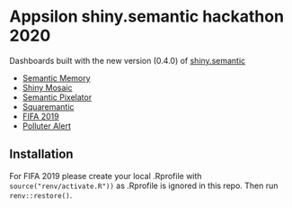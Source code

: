 # Appsilon shiny.semantic hackathon 2020

Dashboards built with the new version (0.4.0) of [shiny.semantic](https://github.com/Appsilon/shiny.semantic)

* [Semantic Memory](https://demo.appsilon.ai/apps/semantic_memory/)
* [Shiny Mosaic](https://demo.appsilon.ai/apps/mosaic/)
* [Semantic Pixelator](https://demo.appsilon.ai/apps/pixelator/)
* [Squaremantic](https://demo.appsilon.ai/apps/squaremantic/)
* [FIFA 2019](https://demo.appsilon.ai/apps/fifa19/)
* [Polluter Alert](https://demo.appsilon.ai/apps/polluter/)

## Installation

For FIFA 2019 please create your local .Rprofile with `source("renv/activate.R"))`
as .Rprofile is ignored in this repo. Then run `renv::restore()`.
